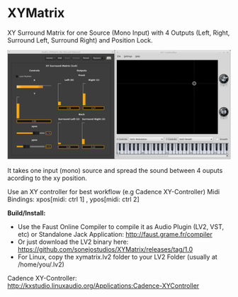 # XYMatrix
XY Surround Matrix for one Source (Mono Input) with 4 Outputs (Left, Right, Surround Left, Surround Right) and Position Lock.

![screenshot](https://raw.githubusercontent.com/sonejostudios/XYMatrix/master/xy.png "XYMatrix controlled with Cadence XY-Controller")

It takes one input (mono) source and spread the sound between 4 ouputs acording to the xy position.

Use an XY controller for best workflow (e.g Cadence XY-Controller)
Midi Bindings: xpos[midi: ctrl 1] , ypos[midi: ctrl 2]

__Build/Install:__
* Use the Faust Online Compiler to compile it as Audio Plugin (LV2, VST, etc) or Standalone Jack Application: http://faust.grame.fr/compiler
* Or just download the LV2 binary here: https://github.com/sonejostudios/XYMatrix/releases/tag/1.0
* For Linux, copy the xymatrix.lv2 folder to your LV2 Folder (usually at /home/you/.lv2)

Cadence XY-Controller: http://kxstudio.linuxaudio.org/Applications:Cadence-XYController



